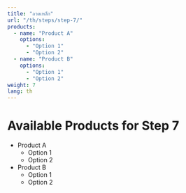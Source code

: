 ```yaml
---
title: "ลวดเหล็ก"
url: "/th/steps/step-7/"
products:
  - name: "Product A"
    options:
      - "Option 1"
      - "Option 2"
  - name: "Product B"
    options:
      - "Option 1"
      - "Option 2"
weight: 7
lang: th
---
```


# Available Products for Step 7

- Product A
  - Option 1
  - Option 2
- Product B
  - Option 1
  - Option 2